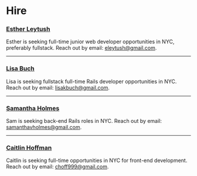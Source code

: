 # Hire

### [Esther Leytush](https://github.com/mindplace)
Esther is seeking full-time junior web developer opportunities in NYC, preferably fullstack. Reach out by email: [eleytush@gmail.com](mailto:eleytush@gmail.com).

<hr>

### [Lisa Buch](https://github.com/LisaBee224)
Lisa is seeking fullstack full-time Rails developer opportunities in NYC. Reach out by email: [lisakbuch@gmail.com](mailto:lisakbuch@gmail.com).

<hr>

### [Samantha Holmes](https://github.com/samanthavholmes)
Sam is seeking back-end Rails roles in NYC. Reach out by email: [samanthavholmes@gmail.com](mailto:samanthavholmes@gmail.com).

<hr>

### [Caitlin Hoffman](https://github.com/choff999)
Caitlin is seeking full-time opportunities in NYC for front-end development. Reach out by email: [choff999@gmail.com](mailto:choff999@gmail.com).
